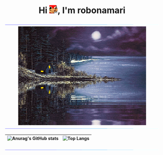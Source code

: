 <h1 align="center">Hi <img src="1.png" alt="." width="27" height="27" />, I'm robonamari</h1>

<div>
<img src="a.gif">
    
<div align="center">
<img align="center" src="%DA%A9%D9%84%D8%A8%D9%87.gif" alt="کلبه" width="419" height="325"/>
</div>

<img src="a.gif">

| ![Anurag's GitHub stats](https://github-readme-stats.vercel.app/api?username=robonamari&theme=transparent) | ![Top Langs](https://github-readme-stats.vercel.app/api/top-langs/?username=robonamari&theme=transparent) |
| -------  | ------- |

<img src="a.gif">
</div>
